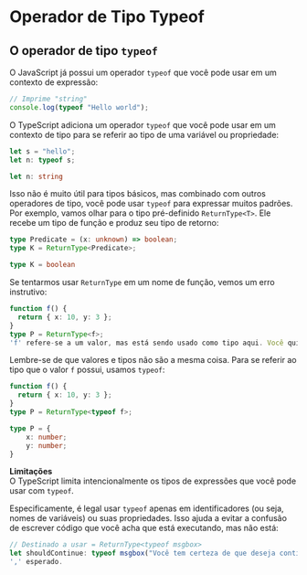 # Operador de Tipo Typeof

## O operador de tipo `typeof`
O JavaScript já possui um operador `typeof` que você pode usar em um contexto de expressão:

```ts
// Imprime "string"
console.log(typeof "Hello world");
```

O TypeScript adiciona um operador `typeof` que você pode usar em um contexto de tipo para se referir ao tipo de uma variável ou propriedade:

```ts
let s = "hello";
let n: typeof s;

let n: string
```

Isso não é muito útil para tipos básicos, mas combinado com outros operadores de tipo, você pode usar `typeof` para expressar muitos padrões. Por exemplo, vamos olhar para o tipo pré-definido `ReturnType<T>`. Ele recebe um tipo de função e produz seu tipo de retorno:

```ts
type Predicate = (x: unknown) => boolean;
type K = ReturnType<Predicate>;

type K = boolean
```

Se tentarmos usar `ReturnType` em um nome de função, vemos um erro instrutivo:

```ts
function f() {
  return { x: 10, y: 3 };
}
type P = ReturnType<f>;
'f' refere-se a um valor, mas está sendo usado como tipo aqui. Você quis dizer 'typeof f'?
```

Lembre-se de que valores e tipos não são a mesma coisa. Para se referir ao tipo que o valor `f` possui, usamos `typeof`:

```ts
function f() {
  return { x: 10, y: 3 };
}
type P = ReturnType<typeof f>;

type P = {
    x: number;
    y: number;
}
```

**Limitações**  
O TypeScript limita intencionalmente os tipos de expressões que você pode usar com `typeof`.

Especificamente, é legal usar `typeof` apenas em identificadores (ou seja, nomes de variáveis) ou suas propriedades. Isso ajuda a evitar a confusão de escrever código que você acha que está executando, mas não está:

```ts
// Destinado a usar = ReturnType<typeof msgbox>
let shouldContinue: typeof msgbox("Você tem certeza de que deseja continuar?");
',' esperado.
```
